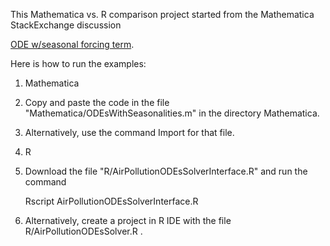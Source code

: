 
This Mathematica vs. R comparison project started from the Mathematica StackExchange discussion

[ODE w/seasonal forcing term](http://mathematica.stackexchange.com/questions/95015/ode-w-seasonal-forcing-term/).

Here is how to run the examples:

 1. Mathematica

   1. Copy and paste the code in the file "Mathematica/ODEsWithSeasonalities.m" in the directory Mathematica.

   2. Alternatively, use the command Import for that file.

 2. R

   1. Download the file "R/AirPollutionODEsSolverInterface.R" and run the command
 
		Rscript AirPollutionODEsSolverInterface.R

   2. Alternatively, create a project in R IDE with the file R/AirPollutionODEsSolver.R .
